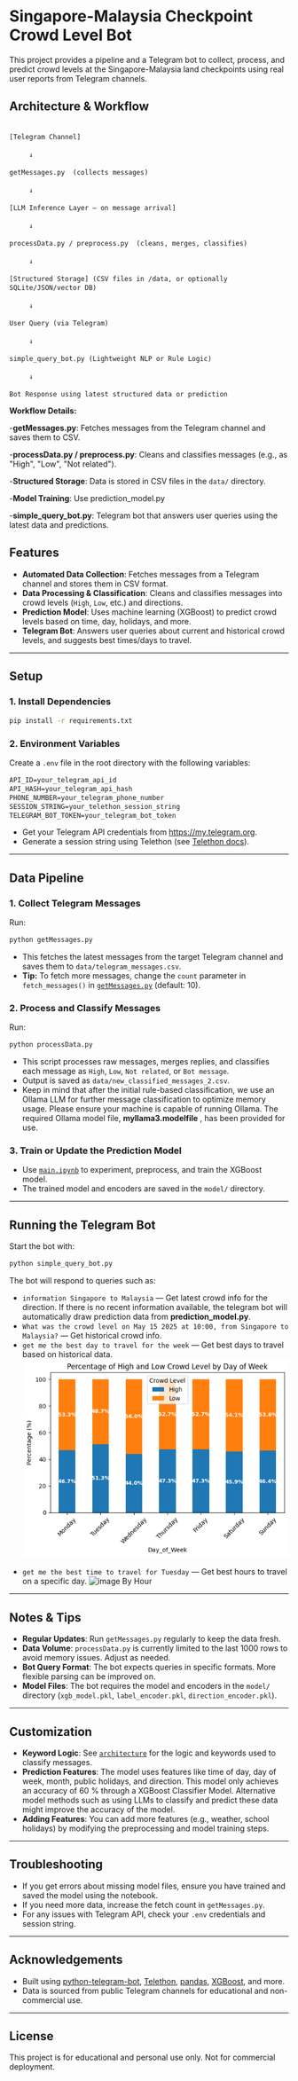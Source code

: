 # Singapore-Malaysia Checkpoint Crowd Level Bot

This project provides a pipeline and a Telegram bot to collect, process, and predict crowd levels at the Singapore-Malaysia land checkpoints using real user reports from Telegram channels.

## Architecture & Workflow

```plaintext

[Telegram Channel] 

     ↓

getMessages.py  (collects messages)

     ↓

[LLM Inference Layer — on message arrival] 

     ↓

processData.py / preprocess.py  (cleans, merges, classifies)

     ↓

[Structured Storage] (CSV files in /data, or optionally SQLite/JSON/vector DB)

     ↓

User Query (via Telegram)

     ↓

simple_query_bot.py (Lightweight NLP or Rule Logic)

     ↓

Bot Response using latest structured data or prediction

```

**Workflow Details:**

-**getMessages.py**: Fetches messages from the Telegram channel and saves them to CSV.

-**processData.py / preprocess.py**: Cleans and classifies messages (e.g., as "High", "Low", "Not related").

-**Structured Storage**: Data is stored in CSV files in the `data/` directory.

-**Model Training**: Use prediction_model.py

-**simple_query_bot.py**: Telegram bot that answers user queries using the latest data and predictions.

## Features

- **Automated Data Collection**: Fetches messages from a Telegram channel and stores them in CSV format.
- **Data Processing & Classification**: Cleans and classifies messages into crowd levels (`High`, `Low`, etc.) and directions.
- **Prediction Model**: Uses machine learning (XGBoost) to predict crowd levels based on time, day, holidays, and more.
- **Telegram Bot**: Answers user queries about current and historical crowd levels, and suggests best times/days to travel.

---

## Setup

### 1. Install Dependencies

```sh
pip install -r requirements.txt
```

### 2. Environment Variables

Create a `.env` file in the root directory with the following variables:

```
API_ID=your_telegram_api_id
API_HASH=your_telegram_api_hash
PHONE_NUMBER=your_telegram_phone_number
SESSION_STRING=your_telethon_session_string
TELEGRAM_BOT_TOKEN=your_telegram_bot_token
```

- Get your Telegram API credentials from https://my.telegram.org.
- Generate a session string using Telethon (see [Telethon docs](https://docs.telethon.dev/en/stable/basic/signing-in.html#generating-a-string-session)).

---

## Data Pipeline

### 1. Collect Telegram Messages

Run:

```sh
python getMessages.py
```

- This fetches the latest messages from the target Telegram channel and saves them to `data/telegram_messages.csv`.
- **Tip:** To fetch more messages, change the `count` parameter in `fetch_messages()` in [`getMessages.py`](getMessages.py) (default: 10).

### 2. Process and Classify Messages

Run:

```sh
python processData.py
```

- This script processes raw messages, merges replies, and classifies each message as `High`, `Low`, `Not related`, or `Bot message`.
- Output is saved as `data/new_classified_messages_2.csv`.
- Keep in mind that after the initial rule-based classification, we use an Ollama LLM for further message classification to optimize memory usage. Please ensure your machine is capable of running Ollama. The required Ollama model file,  **myllama3.modelfile** , has been provided for use.

### 3. Train or Update the Prediction Model

- Use [`main.ipynb`](main.ipynb) to experiment, preprocess, and train the XGBoost model.
- The trained model and encoders are saved in the `model/` directory.

---

## Running the Telegram Bot

Start the bot with:

```sh
python simple_query_bot.py
```

The bot will respond to queries such as:

- `information Singapore to Malaysia` — Get latest crowd info for the direction. If there is no recent information available, the telegram bot will automatically draw prediction data from **prediction_model.py**.
- `What was the crowd level on May 15 2025 at 10:00, from Singapore to Malaysia?` — Get historical crowd info.
- `get me the best day to travel for the week` — Get best days to travel based on historical data.
  ![images Crowd By Day](images\crowdLevelByDay.png "Crowd Level across the Week")


* `get me the best time to travel for Tuesday` — Get best hours to travel on a specific day.
  ![image By Hour]()

---

## Notes & Tips

- **Regular Updates**: Run `getMessages.py` regularly to keep the data fresh.
- **Data Volume**: `processData.py` is currently limited to the last 1000 rows to avoid memory issues. Adjust as needed.
- **Bot Query Format**: The bot expects queries in specific formats. More flexible parsing can be improved on.
- **Model Files**: The bot requires the model and encoders in the `model/` directory (`xgb_model.pkl`, `label_encoder.pkl`, `direction_encoder.pkl`).

---

## Customization

- **Keyword Logic**: See [`architecture`](architecture) for the logic and keywords used to classify messages.
- **Prediction Features**: The model uses features like time of day, day of week, month, public holidays, and direction. This model only achieves an accuracy of 60 % through a XGBoost Classifier Model. Alternative model methods such as using LLMs to classify and predict these data might improve the accuracy of the model.
- **Adding Features**: You can add more features (e.g., weather, school holidays) by modifying the preprocessing and model training steps.

---

## Troubleshooting

- If you get errors about missing model files, ensure you have trained and saved the model using the notebook.
- If you need more data, increase the fetch count in `getMessages.py`.
- For any issues with Telegram API, check your `.env` credentials and session string.

---

## Acknowledgements

- Built using [python-telegram-bot](https://python-telegram-bot.org/), [Telethon](https://docs.telethon.dev/), [pandas](https://pandas.pydata.org/), [XGBoost](https://xgboost.readthedocs.io/), and more.
- Data is sourced from public Telegram channels for educational and non-commercial use.

---

## License

This project is for educational and personal use only. Not for commercial deployment.
